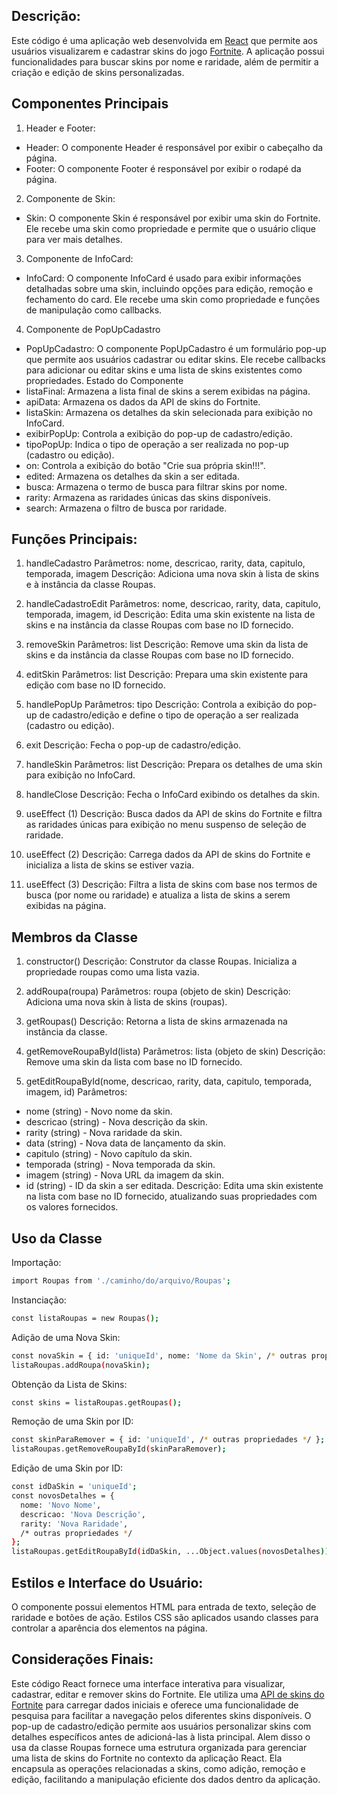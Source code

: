 ## Descrição:

Este código é uma aplicação web desenvolvida em [React](https://react.dev) que permite aos usuários visualizarem e cadastrar skins do jogo [Fortnite](https://www.fortnite.com/?lang=pt-BR). A aplicação possui funcionalidades para buscar skins por nome e raridade, além de permitir a criação e edição de skins personalizadas.

## Componentes Principais

1. Header e Footer:
- Header: O componente Header é responsável por exibir o cabeçalho da página.
- Footer: O componente Footer é responsável por exibir o rodapé da página.

2. Componente de Skin:
- Skin: O componente Skin é responsável por exibir uma skin do Fortnite. Ele recebe uma skin como propriedade e permite que o usuário clique para ver mais detalhes.

3. Componente de InfoCard:
- InfoCard: O componente InfoCard é usado para exibir informações detalhadas sobre uma skin, incluindo opções para edição, remoção e fechamento do card. Ele recebe uma skin como propriedade e funções de manipulação como callbacks.

4. Componente de PopUpCadastro
- PopUpCadastro: O componente PopUpCadastro é um formulário pop-up que permite aos usuários cadastrar ou editar skins. Ele recebe callbacks para adicionar ou editar skins e uma lista de skins existentes como propriedades.
Estado do Componente
- listaFinal: Armazena a lista final de skins a serem exibidas na página.
- apiData: Armazena os dados da API de skins do Fortnite.
- listaSkin: Armazena os detalhes da skin selecionada para exibição no InfoCard.
- exibirPopUp: Controla a exibição do pop-up de cadastro/edição.
- tipoPopUp: Indica o tipo de operação a ser realizada no pop-up (cadastro ou edição).
- on: Controla a exibição do botão "Crie sua própria skin!!!".
- edited: Armazena os detalhes da skin a ser editada.
- busca: Armazena o termo de busca para filtrar skins por nome.
- rarity: Armazena as raridades únicas das skins disponíveis.
- search: Armazena o filtro de busca por raridade.

## Funções Principais:

1. handleCadastro
Parâmetros: nome, descricao, rarity, data, capitulo, temporada, imagem
Descrição: Adiciona uma nova skin à lista de skins e à instância da classe Roupas.

2. handleCadastroEdit
Parâmetros: nome, descricao, rarity, data, capitulo, temporada, imagem, id
Descrição: Edita uma skin existente na lista de skins e na instância da classe Roupas com base no ID fornecido.

3. removeSkin
Parâmetros: list
Descrição: Remove uma skin da lista de skins e da instância da classe Roupas com base no ID fornecido.

4. editSkin
Parâmetros: list
Descrição: Prepara uma skin existente para edição com base no ID fornecido.

5. handlePopUp
Parâmetros: tipo
Descrição: Controla a exibição do pop-up de cadastro/edição e define o tipo de operação a ser realizada (cadastro ou edição).

6. exit
Descrição: Fecha o pop-up de cadastro/edição.

7. handleSkin
Parâmetros: list
Descrição: Prepara os detalhes de uma skin para exibição no InfoCard.

8. handleClose
Descrição: Fecha o InfoCard exibindo os detalhes da skin.

9. useEffect (1)
Descrição: Busca dados da API de skins do Fortnite e filtra as raridades únicas para exibição no menu suspenso de seleção de raridade.

10. useEffect (2)
Descrição: Carrega dados da API de skins do Fortnite e inicializa a lista de skins se estiver vazia.

11. useEffect (3)
Descrição: Filtra a lista de skins com base nos termos de busca (por nome ou raridade) e atualiza a lista de skins a serem exibidas na página.

## Membros da Classe

1. constructor()
Descrição: Construtor da classe Roupas. Inicializa a propriedade roupas como uma lista vazia.

2. addRoupa(roupa)
Parâmetros: roupa (objeto de skin)
Descrição: Adiciona uma nova skin à lista de skins (roupas).

3. getRoupas()
Descrição: Retorna a lista de skins armazenada na instância da classe.

4. getRemoveRoupaById(lista)
Parâmetros: lista (objeto de skin)
Descrição: Remove uma skin da lista com base no ID fornecido.

5. getEditRoupaById(nome, descricao, rarity, data, capitulo, temporada, imagem, id)
Parâmetros:
- nome (string) - Novo nome da skin.
- descricao (string) - Nova descrição da skin.
- rarity (string) - Nova raridade da skin.
- data (string) - Nova data de lançamento da skin.
- capitulo (string) - Novo capítulo da skin.
- temporada (string) - Nova temporada da skin.
- imagem (string) - Nova URL da imagem da skin.
- id (string) - ID da skin a ser editada.
Descrição: Edita uma skin existente na lista com base no ID fornecido, atualizando suas propriedades com os valores fornecidos.

## Uso da Classe

Importação:

``` bash
import Roupas from './caminho/do/arquivo/Roupas';
```
Instanciação:
``` bash
const listaRoupas = new Roupas();
```
Adição de uma Nova Skin:

``` bash
const novaSkin = { id: 'uniqueId', nome: 'Nome da Skin', /* outras propriedades */ };
listaRoupas.addRoupa(novaSkin);
```
Obtenção da Lista de Skins:

``` bash
const skins = listaRoupas.getRoupas();
```
Remoção de uma Skin por ID:

``` bash
const skinParaRemover = { id: 'uniqueId', /* outras propriedades */ };
listaRoupas.getRemoveRoupaById(skinParaRemover);
```
Edição de uma Skin por ID:

``` bash
const idDaSkin = 'uniqueId';
const novosDetalhes = {
  nome: 'Novo Nome',
  descricao: 'Nova Descrição',
  rarity: 'Nova Raridade',
  /* outras propriedades */
};
listaRoupas.getEditRoupaById(idDaSkin, ...Object.values(novosDetalhes));
```


## Estilos e Interface do Usuário:
O componente possui elementos HTML para entrada de texto, seleção de raridade e botões de ação.
Estilos CSS são aplicados usando classes para controlar a aparência dos elementos na página.

## Considerações Finais:
Este código React fornece uma interface interativa para visualizar, cadastrar, editar e remover skins do Fortnite. Ele utiliza uma [API de skins do Fortnite](https://fortnite-api.com) para carregar dados iniciais e oferece uma funcionalidade de pesquisa para facilitar a navegação pelos diferentes skins disponíveis. O pop-up de cadastro/edição permite aos usuários personalizar skins com detalhes específicos antes de adicioná-las à lista principal. Alem disso o usa da classe Roupas fornece uma estrutura organizada para gerenciar uma lista de skins do Fortnite no contexto da aplicação React. Ela encapsula as operações relacionadas a skins, como adição, remoção e edição, facilitando a manipulação eficiente dos dados dentro da aplicação.